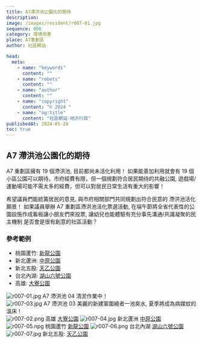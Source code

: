 ```yaml
---
title: A7滯洪池公園化的期待
description:
image: /images/resident/r007-01.jpg
sequence: 006
category: 環境改善
place: A7重劃區
author: 社區網站

head:
  meta:
    - name: "keywords"
      content: ""
    - name: "robots"
      content: ""
    - name: "author"
      content: ""
    - name: "copyright"
      content: "© 2024 "
    - name: "og:title"
      content: "社區網站-地方行政"
publishedAt: 2024-05-28
toc: true
---
```


## A7 滯洪池公園化的期待

A7 重劃區擁有 19 個滯洪池, 目前都尚未活化利用！ 如果能善加利用就會有 19 個小區公園可以期待。市府經費有限，但一個規劃符合居民期待的共融公園, 遊戲場/運動場可能不需太多的經費，但可以對居民日常生活有重大的影響！

希望議員們能統籌居民的意見, 與市府相關部門共同規劃出符合民意的 滯洪池活化 願景！ 如果議員舉辦 A7 重劃區滯洪池活化票選活動, 在端午節將全省代表性的公園設施作成看板讓小朋友們來投票, 讓幼兒也能體驗有充分事先溝通/共識凝聚的民主機制 是否會是很有創意的社區活動？

### 參考範例

- 桃園蘆竹: <a href="https://bobowin.blog/new-dragon/">新龍公園</a>
- 新北蘆洲: <a href="https://dramastory2019.com/squirrelground/?fbclid=IwZXh0bgNhZW0CMTAAAR3Uh2Da0dD4jfWjZcDLzMMDElYSS6eiT0AP4sOh7lRrswKITizC1uOApbo_aem_AV7xOrjhyxcpa47G16DgOxKxEQl2LyQrsfWV_lCnE6qEfTEhhEK3DqSvQpX-PARI3oBqBqedW0LDPwVhFzeNWuVB">中原公園</a>
- 新北五股: <a href="https://natsuphil.com/new-taipei/color-park/">天乙公園</a>
- 台北內湖: <a href="https://bobolife77.com/%E6%B9%96%E5%B1%B1%E5%85%AD%E8%99%9F%E5%85%AC%E5%9C%92/?fbclid=IwZXh0bgNhZW0CMTAAAR3bO2IahO1KC4I40O5ScrveVhxJ_6wqxMzE8ufW-wW5vOeZxT3v-hFHlK8_aem_AV6qyrzHDgWVgCEqz926rT5X3g9RJ1xZDzKhOlQkfNDbAoIP8xh75BCyZSzgOHQppqP30YtPbqsg7DUnlQuXGXZ5">湖山六號公園</a>
- 高雄: <a href="https://permio1.com/daliao-park/">大寮公園</a>

![r007-01.jpg](/images/resident/r007-01.jpg)
A7 滯洪池 04 清淤作業中！  
![r007-03.jpg](/images/resident/r007-03.jpg)
A7 滯洪池 03 美麗的新建案圍繞者一池臭水, 夏季將成為病媒蚊的溫床！  
![r007-02.png](/images/resident/r007-02.png)
高雄 <a href="https://permio1.com/daliao-park/">大寮公園</a>
![r007-04.jpg](/images/resident/r007-04.jpg)
新北蘆洲 <a href="https://dramastory2019.com/squirrelground/?fbclid=IwZXh0bgNhZW0CMTAAAR3Uh2Da0dD4jfWjZcDLzMMDElYSS6eiT0AP4sOh7lRrswKITizC1uOApbo_aem_AV7xOrjhyxcpa47G16DgOxKxEQl2LyQrsfWV_lCnE6qEfTEhhEK3DqSvQpX-PARI3oBqBqedW0LDPwVhFzeNWuVB">中原公園</a>
![r007-05.npg](/images/resident/r007-05.png)
桃園蘆竹 <a href="https://bobowin.blog/new-dragon/">新龍公園</a>
![r007-06.png](/images/resident/r007-06.png)
台北內湖 <a href="https://bobolife77.com/%E6%B9%96%E5%B1%B1%E5%85%AD%E8%99%9F%E5%85%AC%E5%9C%92/?fbclid=IwZXh0bgNhZW0CMTAAAR3bO2IahO1KC4I40O5ScrveVhxJ_6wqxMzE8ufW-wW5vOeZxT3v-hFHlK8_aem_AV6qyrzHDgWVgCEqz926rT5X3g9RJ1xZDzKhOlQkfNDbAoIP8xh75BCyZSzgOHQppqP30YtPbqsg7DUnlQuXGXZ5">湖山六號公園</a>
![r007-07.jpg](/images/resident/r007-07.jpg)
新北五股: <a href="https://natsuphil.com/new-taipei/color-park/">天乙公園</a>
